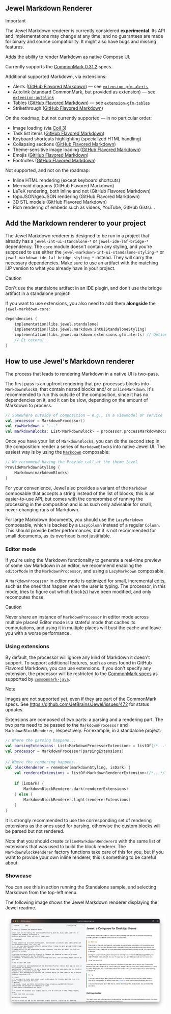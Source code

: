 ## Jewel Markdown Renderer

> [!IMPORTANT]
> The Jewel Markdown renderer is currently considered **experimental**. Its API and implementations may change at any
> time, and no guarantees are made for binary and source compatibility. It might also have bugs and missing features.

Adds the ability to render Markdown as native Compose UI.

Currently supports the [CommonMark 0.31.2](https://spec.commonmark.org/0.31.2/) specs.

Additional supported Markdown, via extensions:

* Alerts ([GitHub Flavored Markdown][alerts-specs]) — see [`extension-gfm-alerts`](extension/gfm-alerts)
* Autolink (standard CommonMark, but provided as extension) — see [`extension-autolink`](extension/autolink)
* Tables ([GitHub Flavored Markdown](https://github.github.com/gfm/#tables-extension-)) — see [
  `extension-gfm-tables`](extension/gfm-tables)
* Strikethrough ([GitHub Flavored Markdown](https://github.github.com/gfm/#strikethrough-extension-))

[alerts-specs]: https://github.com/orgs/community/discussions/16925

On the roadmap, but not currently supported — in no particular order:

* Image loading (via [Coil 3](https://coil-kt.github.io/coil/upgrading_to_coil3/))
* Task list items ([GitHub Flavored Markdown](https://github.github.com/gfm/#task-list-items-extension-))
* Keyboard shortcuts highlighting (specialized HTML handling)
* Collapsing sections ([GitHub Flavored Markdown][details-specs])
* Theme-sensitive image loading ([GitHub Flavored Markdown][dark-mode-pics-specs])
* Emojis ([GitHub Flavored Markdown][emoji-specs])
* Footnotes ([GitHub Flavored Markdown][footnotes-specs])

[details-specs]: https://docs.github.com/en/get-started/writing-on-github/working-with-advanced-formatting/organizing-information-with-collapsed-sections

[dark-mode-pics-specs]: https://docs.github.com/en/get-started/writing-on-github/getting-started-with-writing-and-formatting-on-github/basic-writing-and-formatting-syntax#specifying-the-theme-an-image-is-shown-to

[emoji-specs]: https://docs.github.com/en/get-started/writing-on-github/getting-started-with-writing-and-formatting-on-github/basic-writing-and-formatting-syntax#using-emojis

[footnotes-specs]: https://docs.github.com/en/get-started/writing-on-github/getting-started-with-writing-and-formatting-on-github/basic-writing-and-formatting-syntax#footnotes

Not supported, and not on the roadmap:

* Inline HTML rendering (except keyboard shortcuts)
* Mermaid diagrams (GitHub Flavored Markdown)
* LaTeX rendering, both inline and not (GitHub Flavored Markdown)
* topoJSON/geoJSON rendering (GitHub Flavored Markdown)
* 3D STL models (GitHub Flavored Markdown)
* Rich rendering of embeds such as videos, YouTube, GitHub Gists/...

## Add the Markdown renderer to your project

The Jewel Markdown renderer is designed to be run in a project that already has a `jewel-int-ui-standalone-*` or
`jewel-ide-laf-bridge-*` dependency. The `core` module doesn't contain any styling, and you're supposed to use either
the `jewel-markdown-int-ui-standalone-styling-*` or `jewel-markdown-ide-laf-bridge-styling-*` instead. They will carry
the necessary dependencies. Make sure to use an artifact with the matching IJP version to what you already have in your
project.

> [!CAUTION]
> Don't use the standalone artifact in an IDE plugin, and don't use the bridge artifact in a standalone project!

If you want to use extensions, you also need to add them **alongside** the `jewel-markdown-core`:

```kotlin
dependencies {
    implementation(libs.jewel.standalone)
    implementation(libs.jewel.markdown.intUiStandaloneStyling)
    implementation(libs.jewel.markdown.extensions.gfm.alerts) // Optional
    // Et cetera...
}
```

## How to use Jewel's Markdown renderer

The process that leads to rendering Markdown in a native UI is two-pass.

The first pass is an upfront rendering that pre-processes blocks into `MarkdownBlock`s, that contain nested blocks and/
or `InlineMarkdown`. It's recommended to run this outside of the composition, since it has no dependencies on it, and
it can be slow, depending on the amount of Markdown to process.

```kotlin
// Somewhere outside of composition — e.g., in a viewmodel or service
val processor = MarkdownProcessor()
val rawMarkdown = "..."
val markdownBlocks: List<MarkdownBlock> = processor.processMarkdownDocument(rawMarkdown)
```

Once you have your list of `MarkdownBlock`s, you can do the second step in the composition: render a series of
`MarkdownBlock`s into native Jewel UI. The easiest way is by using
the [`Markdown`](core/src/main/kotlin/org/jetbrains/jewel/markdown/Markdown.kt) composable:

```kotlin
// We recommend having the Provide call at the theme level
ProvideMarkdownStyling {
    Markdown(markdownBlocks)
}
```

For your convenience, Jewel also provides a variant of the `Markdown` composable that accepts a string instead of the
list of blocks; this is an easier-to-use API, but comes with the compromise of running the processing in the composition
and is as such only advisable for small, never-changing runs of Markdown.

For large Markdown documents, you should use the `LazyMarkdown` composable, which is backed by a `LazyColumn` instead of
a regular `Column`. This should provide better performances, but it is not recommended for small documents, as its
overhead is not justifiable.

### Editor mode

If you're using the Markdown functionality to generate a real-time preview of some raw Markdown in an editor, we
recommend enabling the `editorMode` in the `MarkdownProcessor`, and using a `LazyMarkdown` composable.

A `MarkdownProcessor` in editor mode is optimized for small, incremental edits, such as the ones that happen when the
user is typing. The processor, in this mode, tries to figure out which block(s) have been modified, and only recomputes
those.

> [!CAUTION]
> Never share an instance of `MarkdownProcessor` in editor mode across multiple places! Editor mode is a stateful mode
> that caches its computations, and using it in multiple places will bust the cache and leave you with a worse
> performance.

### Using extensions

By default, the processor will ignore any kind of Markdown it doesn't support. To support additional features, such as
ones found in GitHub Flavored Markdown, you can use extensions. If you don't specify any extension, the processor will
be restricted to the [CommonMark specs](https://specs.commonmark.org) as supported by
[`commonmark-java`](https://github.com/commonmark/commonmark-java).

> [!NOTE]
> Images are not supported yet, even if they are part of the CommonMark specs.
> See https://github.com/JetBrains/Jewel/issues/472 for status updates.

Extensions are composed of two parts: a parsing and a rendering part. The two parts need to be passed to the
`MarkdownProcessor` and `MarkdownBlockRenderer`, respectively. For example, in a standalone project:

```kotlin
// Where the parsing happens...
val parsingExtensions: List<MarkdownProcessorExtension> = listOf(/*...*/)
val processor = MarkdownProcessor(parsingExtensions)

// Where the rendering happens...
val blockRenderer = remember(markdownStyling, isDark) {
    val rendererExtensions = listOf<MarkdownRendererExtension>(/*...*/)

    if (isDark) {
        MarkdownBlockRenderer.dark(rendererExtensions)
    } else {
        MarkdownBlockRenderer.light(rendererExtensions)
    }
}
```

It is strongly recommended to use the corresponding set of rendering extensions as the ones used for parsing, otherwise
the custom blocks will be parsed but not rendered.

Note that you should create `InlineMarkdownRenderer`s with the same list of extensions that was used to build the
block renderer. The `MarkdownBlockRenderer` factory functions take care of this for you, but if you want to provide your
own inline renderer, this is something to be careful about.

### Showcase

You can see this in action running the Standalone sample, and selecting Markdown from the top-left menu.

The following image shows the Jewel Markdown renderer displaying the Jewel readme.

![Image showing the Markdown renderer page from the Jewel standalone sample](../art/docs/markdown-renderer.png)
